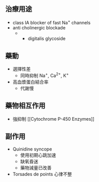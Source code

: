 ## 治療用途
- class IA blocker of fast Na<sup>+</sup> channels
- anti cholinergic blockade
	- + digitalis glycoside
## 藥動
- 選擇性差
	- 同時抑制 Na<sup>+</sup>, Ca<sup>2+</sup>, K<sup>+</sup>
- 高血漿蛋白結合率
	- 代謝慢
## 藥物相互作用
- 強抑制 [[Cytochrome P-450 Enzymes]] 
## 副作用
- Quinidine syncope
	- 使用初期心跳加速
	- 缺氧昏迷
	- 藥物減量已改善
- Torsades de points 心律不整